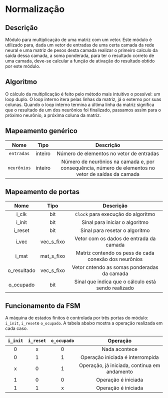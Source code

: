 # Normalização

## Descrição

Módulo para multiplicação de uma matriz com um vetor. Este módulo é utilizado para, dada um vetor de entradas de uma certa camada da rede neural e uma matriz de pesos desta camada realizar o primeiro calculo da saída dessa camada, a soma ponderada, para ter o resultado correto de uma camada, deve-se calcular a função de ativação do resultado obtido por este módulo.

## Algoritmo

O cálculo da multiplicação é feito pelo método mais intuitivo o possível: um loop duplo. O loop interno itera pelas linhas da matriz, já o externo por suas colunas. Quando o loop interno termina a última linha da matriz significa que o resultado de um dos neurônios foi finalizado, passamos assim para o próximo neurônio, a próxima coluna da matriz.

## Mapeamento genérico

|        **Nome**         | **Tipo** |              **Descrição**               |
|:-----------------------:|:--------:|:----------------------------------------:|
|        `entradas`       | inteiro  | Número de elementos no vetor de entradas |
|        `neurônios`      | inteiro  | Número de neurônios na camada e, por consequência, número de elementos no vetor de saídas da camada |

## Mapeamento de portas

|   **Nome**  |      **Tipo**      |              **Descrição**              |
|:-----------:|:------------------:|:---------------------------------------:|
| i_clk | bit | `Clock` para execução do algoritmo |
| i_init | bit |  Sinal para iniciar o algoritmo |
| i_reset | bit |  Sinal para resetar o algoritmo |
| i_vec | vec_s_fixo | Vetor com os dados de entrada da camada |
| i_mat | mat_s_fixo | Matriz contendo os pess de cada conexão dos neurônios |
| o_resultado | vec_s_fixo | Vetor cntendo as somas ponderadas da camada |
| o_ocupado | bit | Sinal que indica que o cálculo está sendo realizado |

## Funcionamento da FSM

A máquina de estados finitos é controlada por três portas do módulo: `i_init`, `i_reset`e `o_ocupado`. A
tabela abaixo mostra a operação realizada em cada caso.

|   `i_init`   |   `i_reset`   |   `o_ocupado`   |                 **Operação**                 |
|:------------:|:-------------:|:---------------:|:--------------------------------------------:|
|       0      |       x       |        0        |                 Nada acontece                |
|       0      |       1       |        1        |       Operação iniciada é interrompida       |
|       x      |       0       |        1        | Operação, já iniciada, continua em andamento |
|       1      |       0       |        0        |              Operação é iniciada             |
|       1      |       1       |        x        |              Operação é iniciada             |
